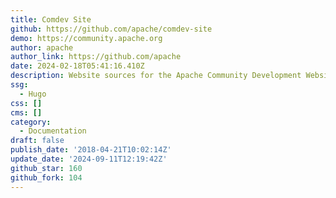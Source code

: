 ```yaml
---
title: Comdev Site
github: https://github.com/apache/comdev-site
demo: https://community.apache.org
author: apache
author_link: https://github.com/apache
date: 2024-02-18T05:41:16.410Z
description: Website sources for the Apache Community Development Website
ssg:
  - Hugo
css: []
cms: []
category:
  - Documentation
draft: false
publish_date: '2018-04-21T10:02:14Z'
update_date: '2024-09-11T12:19:42Z'
github_star: 160
github_fork: 104
---
```

